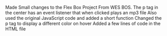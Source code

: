 Made Small changes to the Flex Box Project From WES BOS. The p tag in the center has an event listener that when clicked plays an mp3 file
Also used the original JavaScript code and added a short function 
Changed the p tag to display a different color on hover
Added a few lines of code in the HTML file